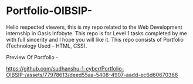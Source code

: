 # Portfolio-OIBSIP-
Hello respected viewers, this is my repo related to the Web Development internship in Oasis Infobyte. This repo is for Level 1 tasks completed by me with full sincerity and I hope you will like it.
This repo consists of  Portfolio (Technology Used - HTML, CSS).

Preview Of Portfolio - 

https://github.com/sudhanshu-1-cyber/Portfolio-OIBSIP-/assets/77978613/deed55aa-5408-4907-aadd-ec6d60670366

